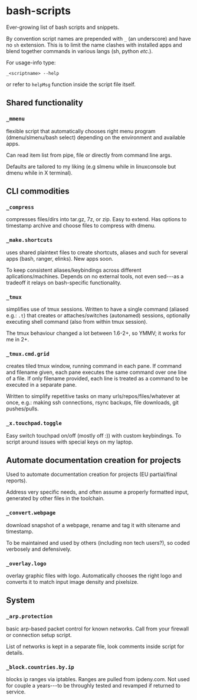 # bash-scripts

Ever-growing list of bash scripts and snippets.

By convention script names are prepended with `_` (an underscore) and have no `sh` extension.
This is to limit the name clashes with installed apps and blend together commands in various langs (sh, python *etc*.).

For usage-info type:

  `_<scriptname> --help`

or refer to `helpMsg` function inside the script file itself.

## Shared functionality

### `_mmenu`

flexible script that automatically chooses right menu program (dmenu/slmenu/bash select)
depending on the environment and available apps.

Can read item list from pipe, file or directly from command line args.

Defaults are tailored to my liking (e.g slmenu while in linuxconsole but dmenu while in X terminal).

## CLI commodities 

### `_compress`

compresses files/dirs into tar.gz, 7z, or zip.
Easy to extend.
Has options to timestamp archive and choose files to compress with dmenu.

### `_make.shortcuts`

uses shared plaintext files to create shortcuts, aliases and such for several apps (bash, ranger, elinks).
New apps soon.

To keep consistent aliases/keybindings across different aplications/machines.
Depends on no external tools, not even sed---as a tradeoff it relays on bash-specific functionality.

### `_tmux`

simplifies use of tmux sessions.
Written to have a single command (aliased e.g.: `.t`) that creates or attaches/switches (autonamed) sessions, optionally executing shell command (also from within tmux session).

The tmux behaviour changed a lot between 1.6-2+, so YMMV; it works for me in 2+.

### `_tmux.cmd.grid`

creates tiled tmux window, running command in each pane.
If command and filename given, each pane executes the same command over one line of a file.
If only filename provided, each line is treated as a command to be executed in a separate pane.

Written to simplify repetitive tasks on many urls/repos/files/whatever at once, e.g.: making ssh connections, rsync backups, file downloads, git pushes/pulls.

### `_x.touchpad.toggle`

Easy switch touchpad on/off (mostly off :)) with custom keybindings.
To script around issues with special keys on my laptop.

## Automate documentation creation for projects

Used to automate documentation creation for projects (EU partial/final reports).

Address very specific needs, and often assume a properly formatted input, generated by other files in the toolchain.

### `_convert.webpage`

download snapshot of a webpage, rename and tag it with sitename and timestamp.

To be maintained and used by others (including non tech users?), so coded verbosely and defensively.

### `_overlay.logo`

overlay graphic files with logo.
Automatically chooses the right logo and converts it to match input image density and pixelsize.

## System

### `_arp.protection`

basic arp-based packet control for known networks.
Call from your firewall or connection setup script.

List of networks is kept in a separate file, look comments inside script for details.

### `_block.countries.by.ip`

blocks ip ranges via iptables.
Ranges are pulled from ipdeny.com.
Not used for couple a years---to be throughly tested and revamped if returned to service.
